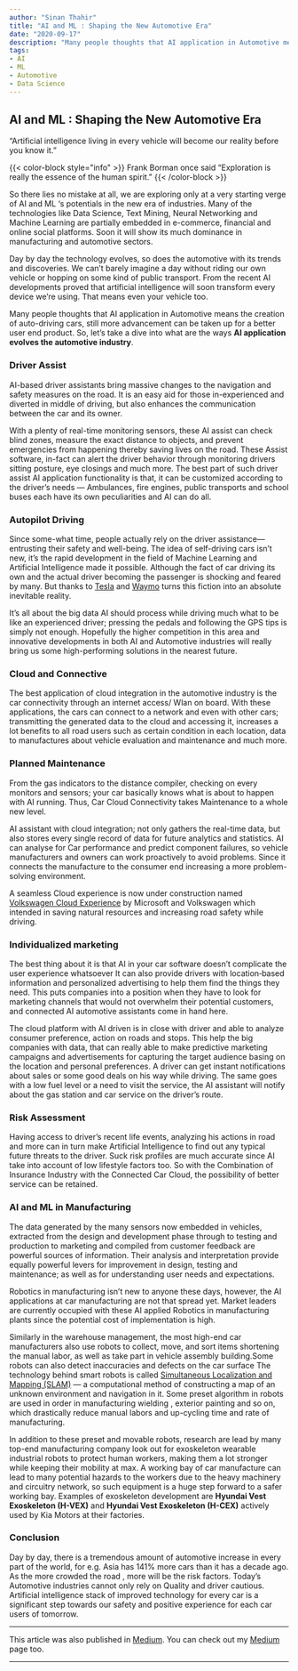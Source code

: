```yaml
---
author: "Sinan Thahir"
title: "AI and ML : Shaping the New Automotive Era"
date: "2020-09-17"
description: "Many people thoughts that AI application in Automotive means the creation of auto-driving cars, still more advancement can be taken up for a better user end product. So, let’s know what are the ways AI application evolves the automotive industry."
tags: 
- AI
- ML
- Automotive
- Data Science
---
```

## AI and ML : Shaping the New Automotive Era

“Artificial intelligence living in every vehicle will become our reality before you know it.”

{{< color-block style="info" >}}
Frank Borman once said “Exploration is really the essence of the human spirit.”
{{< /color-block >}}

So there lies no mistake at all, we are exploring only at a very starting verge of AI and ML ‘s potentials in the new era of industries. Many of the technologies like Data Science, Text Mining, Neural Networking and Machine Learning are partially embedded in e-commerce, financial and online social platforms. Soon it will show its much dominance in manufacturing and automotive sectors.

Day by day the technology evolves, so does the automotive with its trends and discoveries. We can’t barely imagine a day without riding our own vehicle or hopping on some kind of public transport. From the recent AI developments proved that artificial intelligence will soon transform every device we’re using. That means even your vehicle too.

Many people thoughts that AI application in Automotive means the creation of auto-driving cars, still more advancement can be taken up for a better user end product. So, let’s take a dive into what are the ways **AI application evolves the automotive industry**.

### Driver Assist
AI-based driver assistants bring massive changes to the navigation and safety measures on the road. It is an easy aid for those in-experienced and diverted in middle of driving, but also enhances the communication between the car and its owner.

With a plenty of real-time monitoring sensors, these AI assist can check blind zones, measure the exact distance to objects, and prevent emergencies from happening thereby saving lives on the road. These Assist software, in-fact can alert the driver behavior through monitoring drivers sitting posture, eye closings and much more. The best part of such driver assist AI application functionality is that, it can be customized according to the driver’s needs — Ambulances, fire engines, public transports and school buses each have its own peculiarities and AI can do all.

### Autopilot Driving
Since some-what time, people actually rely on the driver assistance— entrusting their safety and well-being. The idea of self-driving cars isn’t new, it’s the rapid development in the field of Machine Learning and Artificial Intelligence made it possible. Although the fact of car driving its own and the actual driver becoming the passenger is shocking and feared by many. But thanks to [Tesla](https://www.tesla.com/autopilot) and [Waymo](https://waymo.com/tech/) turns this fiction into an absolute inevitable reality.

It’s all about the big data AI should process while driving much what to be like an experienced driver; pressing the pedals and following the GPS tips is simply not enough. Hopefully the higher competition in this area and innovative developments in both AI and Automotive industries will really bring us some high-performing solutions in the nearest future.

### Cloud and Connective
The best application of cloud integration in the automotive industry is the car connectivity through an internet access/ Wlan on board. With these applications, the cars can connect to a network and even with other cars; transmitting the generated data to the cloud and accessing it, increases a lot benefits to all road users such as certain condition in each location, data to manufactures about vehicle evaluation and maintenance and much more.

### Planned Maintenance
From the gas indicators to the distance compiler, checking on every monitors and sensors; your car basically knows what is about to happen with AI running. Thus, Car Cloud Connectivity takes Maintenance to a whole new level.

AI assistant with cloud integration; not only gathers the real-time data, but also stores every single record of data for future analytics and statistics. AI can analyse for Car performance and predict component failures, so vehicle manufacturers and owners can work proactively to avoid problems. Since it connects the manufacture to the consumer end increasing a more problem-solving environment.

A seamless Cloud experience is now under construction named [Volkswagen Cloud Experience](https://www.volkswagenag.com/en/news/2019/02/volkswagen-and-microsoft-share-progress-on-strategic-partnership.html) by Microsoft and Volkswagen which intended in saving natural resources and increasing road safety while driving.

### Individualized marketing
The best thing about it is that AI in your car software doesn’t complicate the user experience whatsoever It can also provide drivers with location‑based information and personalized advertising to help them find the things they need. This puts companies into a position when they have to look for marketing channels that would not overwhelm their potential customers, and connected AI automotive assistants come in hand here.

The cloud platform with AI driven is in close with driver and able to analyze consumer preference, action on roads and stops. This help the big companies with data, that can really able to make predictive marketing campaigns and advertisements for capturing the target audience basing on the location and personal preferences. A driver can get instant notifications about sales or some good deals on his way while driving. The same goes with a low fuel level or a need to visit the service, the AI assistant will notify about the gas station and car service on the driver’s route.

### Risk Assessment
Having access to driver’s recent life events, analyzing his actions in road and more can in turn make Artificial Intelligence to find out any typical future threats to the driver. Suck risk profiles are much accurate since AI take into account of low lifestyle factors too. So with the Combination of Insurance Industry with the Connected Car Cloud, the possibility of better service can be retained.

### AI and ML in Manufacturing
The data generated by the many sensors now embedded in vehicles, extracted from the design and development phase through to testing and production to marketing and compiled from customer feedback are powerful sources of information. Their analysis and interpretation provide equally powerful levers for improvement in design, testing and maintenance; as well as for understanding user needs and expectations.

Robotics in manufacturing isn’t new to anyone these days, however, the AI applications at car manufacturing are not that spread yet. Market leaders are currently occupied with these AI applied Robotics in manufacturing plants since the potential cost of implementation is high.

Similarly in the warehouse management, the most high-end car manufacturers also use robots to collect, move, and sort items shortening the manual labor, as well as take part in vehicle assembly building.Some robots can also detect inaccuracies and defects on the car surface The technology behind smart robots is called [Simultaneous Localization and Mapping (SLAM)](https://en.wikipedia.org/wiki/Simultaneous_localization_and_mapping) — a computational method of constructing a map of an unknown environment and navigation in it. Some preset algorithm in robots are used in order in manufacturing wielding , exterior painting and so on, which drastically reduce manual labors and up-cycling time and rate of manufacturing.

In addition to these preset and movable robots, research are lead by many top-end manufacturing company look out for exoskeleton wearable industrial robots to protect human workers, making them a lot stronger while keeping their mobility at max. A working bay of car manufacture can lead to many potential hazards to the workers due to the heavy machinery and circuitry network, so such equipment is a huge step forward to a safer working bay. Examples of exoskeleton development are **Hyundai Vest Exoskeleton (H-VEX)** and **Hyundai Vest Exoskeleton (H-CEX)** actively used by Kia Motors at their factories.

### Conclusion
Day by day, there is a tremendous amount of automotive increase in every part of the world, for e.g. Asia has 141% more cars than it has a decade ago. As the more crowded the road , more will be the risk factors. Today’s Automotive industries cannot only rely on Quality and driver cautious. Artificial intelligence stack of improved technology for every car is a significant step towards our safety and positive experience for each car users of tomorrow.

---
This article was also published in [Medium](https://sinanthahir.medium.com/ai-and-ml-shaping-the-new-automotive-era-464811ca996). You can check out my [Medium](https://sinanthahir.medium.com/) page too.

---
